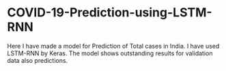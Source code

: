 # COVID-19-Prediction-using-LSTM-RNN
Here I have made a model for Prediction of Total cases in India. I have used LSTM-RNN by Keras. The model shows outstanding results for validation data also predictions.
